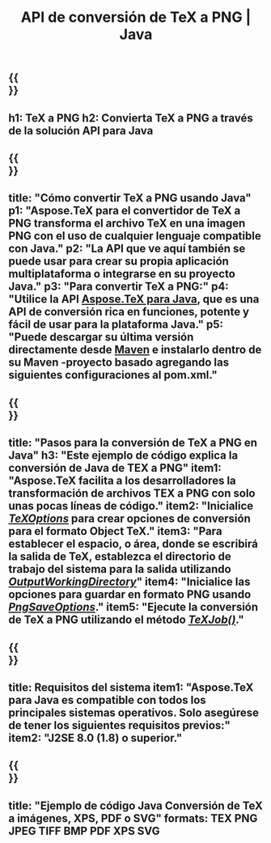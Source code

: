 ﻿---
translation: true
template: /_templates/_conversion-child-java.md
title: API de conversión de TeX a PNG | Java
description: Funcionalidad de conversión de TeX a PNG. Integre esta biblioteca Java local en su proyecto o use aplicaciones multiplataforma para convertir TeX a PNG.
keywords: tex a png api java, tex2png integrar
url: /java/conversion/tex-to-png/
family: tex
platformtag: java
feature: conversion
informat: TEX
outformat: PNG
otherformats: BMP TIFF JPEG PDF XPS SVG
---

{{<section banner>}}
---
h1: TeX a PNG
h2: Convierta TeX a PNG a través de la solución API para Java
---

{{<section overview>}}
---
title: "Cómo convertir TeX a PNG usando Java"
p1: "Aspose.TeX para el convertidor de TeX a PNG transforma el archivo TeX en una imagen PNG con el uso de cualquier lenguaje compatible con Java."
p2: "La API que ve aquí también se puede usar para crear su propia aplicación multiplataforma o integrarse en su proyecto Java."
p3: "Para convertir TeX a PNG:"
p4: "Utilice la API [Aspose.TeX para Java](https://products.aspose.com/tex/java), que es una API de conversión rica en funciones, potente y fácil de usar para la plataforma Java."
p5: "Puede descargar su última versión directamente desde [Maven](https://repository.aspose.com/webapp/#/artifacts/browse/tree/General/repo/com/aspose/aspose-tex) e instalarlo dentro de su Maven -proyecto basado agregando las siguientes configuraciones al pom.xml."
---

{{<section feature1>}}
---
title: "Pasos para la conversión de TeX a PNG en Java"
h3: "Este ejemplo de código explica la conversión de Java de TEX a PNG"
item1: "Aspose.TeX facilita a los desarrolladores la transformación de archivos TEX a PNG con solo unas pocas líneas de código."
item2: "Inicialice [*TeXOptions*](https://reference.aspose.com/tex/java/com.aspose.tex/TeXOptions) para crear opciones de conversión para el formato Object TeX."
item3: "Para establecer el espacio, o área, donde se escribirá la salida de TeX, establezca el directorio de trabajo del sistema para la salida utilizando [*OutputWorkingDirectory*](https://reference.aspose.com/tex/java/com.aspose.tex/TeXOptions#getOutputWorkingDirectory--)"
item4: "Inicialice las opciones para guardar en formato PNG usando [*PngSaveOptions*](https://reference.aspose.com/tex/java/com.aspose.tex.rendering/PngSaveOptions)."
item5: "Ejecute la conversión de TeX a PNG utilizando el método [*TeXJob()*](https://reference.aspose.com/tex/java/com.aspose.tex/TeXJob)."
---

{{<section feature2>}}
---
title: Requisitos del sistema
item1: "Aspose.TeX para Java es compatible con todos los principales sistemas operativos. Solo asegúrese de tener los siguientes requisitos previos:"
item2: "J2SE 8.0 (1.8) o superior."
---

{{<section widget>}}
---
title: "Ejemplo de código Java Conversión de TeX a imágenes, XPS, PDF o SVG"
formats: TEX PNG JPEG TIFF BMP PDF XPS SVG
---